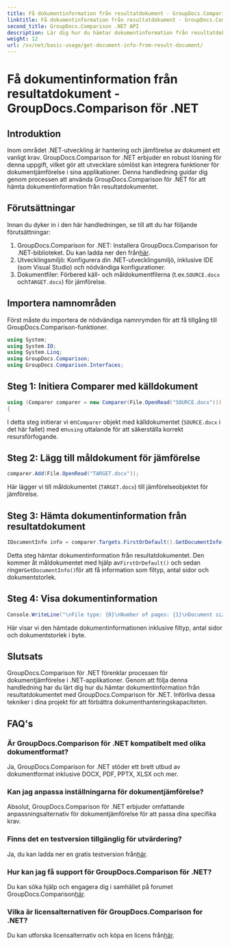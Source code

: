 ```yaml
---
title: Få dokumentinformation från resultatdokument - GroupDocs.Comparison för .NET
linktitle: Få dokumentinformation från resultatdokument - GroupDocs.Comparison för .NET
second_title: GroupDocs.Comparison .NET API
description: Lär dig hur du hämtar dokumentinformation från resultatdokument med GroupDocs.Comparison för .NET. Enkla steg förklarade för .NET-utvecklare.
weight: 12
url: /sv/net/basic-usage/get-document-info-from-result-document/
---
```


# Få dokumentinformation från resultatdokument - GroupDocs.Comparison för .NET

## Introduktion
Inom området .NET-utveckling är hantering och jämförelse av dokument ett vanligt krav. GroupDocs.Comparison for .NET erbjuder en robust lösning för denna uppgift, vilket gör att utvecklare sömlöst kan integrera funktioner för dokumentjämförelse i sina applikationer. Denna handledning guidar dig genom processen att använda GroupDocs.Comparison för .NET för att hämta dokumentinformation från resultatdokumentet. 
## Förutsättningar
Innan du dyker in i den här handledningen, se till att du har följande förutsättningar:
1. GroupDocs.Comparison for .NET: Installera GroupDocs.Comparison for .NET-biblioteket. Du kan ladda ner den från[här](https://releases.groupdocs.com/comparison/net/).
2. Utvecklingsmiljö: Konfigurera din .NET-utvecklingsmiljö, inklusive IDE (som Visual Studio) och nödvändiga konfigurationer.
3.  Dokumentfiler: Förbered käll- och måldokumentfilerna (t.ex.`SOURCE.docx` och`TARGET.docx`) för jämförelse.

## Importera namnområden
Först måste du importera de nödvändiga namnrymden för att få tillgång till GroupDocs.Comparison-funktioner.

```csharp
using System;
using System.IO;
using System.Linq;
using GroupDocs.Comparison;
using GroupDocs.Comparison.Interfaces;
```

## Steg 1: Initiera Comparer med källdokument
```csharp
using (Comparer comparer = new Comparer(File.OpenRead("SOURCE.docx")))
{
```
 I detta steg initierar vi en`Comparer` objekt med källdokumentet (`SOURCE.docx` i det här fallet) med en`using` uttalande för att säkerställa korrekt resursförfogande.
## Steg 2: Lägg till måldokument för jämförelse
```csharp
comparer.Add(File.OpenRead("TARGET.docx"));
```
Här lägger vi till måldokumentet (`TARGET.docx`) till jämförelseobjektet för jämförelse.
## Steg 3: Hämta dokumentinformation från resultatdokument
```csharp
IDocumentInfo info = comparer.Targets.FirstOrDefault().GetDocumentInfo();
```
 Detta steg hämtar dokumentinformation från resultatdokumentet. Den kommer åt måldokumentet med hjälp av`FirstOrDefault()` och sedan ringer`GetDocumentInfo()`för att få information som filtyp, antal sidor och dokumentstorlek.
## Steg 4: Visa dokumentinformation
```csharp
Console.WriteLine("\nFile type: {0}\nNumber of pages: {1}\nDocument size: {2} bytes", info.FileType, info.PageCount, info.Size);
```
Här visar vi den hämtade dokumentinformationen inklusive filtyp, antal sidor och dokumentstorlek i byte.

## Slutsats
GroupDocs.Comparison för .NET förenklar processen för dokumentjämförelse i .NET-applikationer. Genom att följa denna handledning har du lärt dig hur du hämtar dokumentinformation från resultatdokumentet med GroupDocs.Comparison för .NET. Införliva dessa tekniker i dina projekt för att förbättra dokumenthanteringskapaciteten.
## FAQ's
### Är GroupDocs.Comparison för .NET kompatibelt med olika dokumentformat?
Ja, GroupDocs.Comparison for .NET stöder ett brett utbud av dokumentformat inklusive DOCX, PDF, PPTX, XLSX och mer.
### Kan jag anpassa inställningarna för dokumentjämförelse?
Absolut, GroupDocs.Comparison för .NET erbjuder omfattande anpassningsalternativ för dokumentjämförelse för att passa dina specifika krav.
### Finns det en testversion tillgänglig för utvärdering?
 Ja, du kan ladda ner en gratis testversion från[här](https://releases.groupdocs.com/).
### Hur kan jag få support för GroupDocs.Comparison för .NET?
 Du kan söka hjälp och engagera dig i samhället på forumet GroupDocs.Comparison[här](https://forum.groupdocs.com/c/comparison/12).
### Vilka är licensalternativen för GroupDocs.Comparison for .NET?
 Du kan utforska licensalternativ och köpa en licens från[här](https://purchase.groupdocs.com/buy).